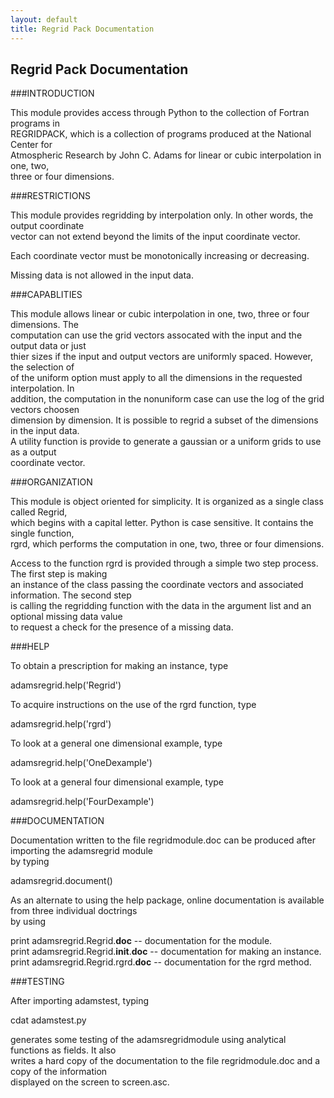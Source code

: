 ```yaml
---
layout: default
title: Regrid Pack Documentation
---
```


##  Regrid Pack Documentation

###INTRODUCTION  
  
This module provides access through Python to the collection of Fortran
programs in  
REGRIDPACK, which is a collection of programs produced at the National Center
for  
Atmospheric Research by John C. Adams for linear or cubic interpolation in
one, two,  
three or four dimensions.  
  
###RESTRICTIONS  
  
This module provides regridding by interpolation only. In other words, the
output coordinate  
vector can not extend beyond the limits of the input coordinate vector.  
  
Each coordinate vector must be monotonically increasing or decreasing.  
  
Missing data is not allowed in the input data.  
  
###CAPABLITIES  
  
This module allows linear or cubic interpolation in one, two, three or four
dimensions. The  
computation can use the grid vectors assocated with the input and the output
data or just  
thier sizes if the input and output vectors are uniformly spaced. However, the
selection of  
of the uniform option must apply to all the dimensions in the requested
interpolation. In  
addition, the computation in the nonuniform case can use the log of the grid
vectors choosen  
dimension by dimension. It is possible to regrid a subset of the dimensions in
the input data.  
A utility function is provide to generate a gaussian or a uniform grids to use
as a output  
coordinate vector.  
  
###ORGANIZATION  
  
This module is object oriented for simplicity. It is organized as a single
class called Regrid,  
which begins with a capital letter. Python is case sensitive. It contains the
single function,  
rgrd, which performs the computation in one, two, three or four dimensions.  
  
Access to the function rgrd is provided through a simple two step process. The
first step is making  
an instance of the class passing the coordinate vectors and associated
information. The second step  
is calling the regridding function with the data in the argument list and an
optional missing data value  
to request a check for the presence of a missing data.  
  
###HELP  
  
To obtain a prescription for making an instance, type  
  
adamsregrid.help('Regrid')  
  
To acquire instructions on the use of the rgrd function, type  
  
adamsregrid.help('rgrd')  
  
To look at a general one dimensional example, type  
  
adamsregrid.help('OneDexample')  
  
To look at a general four dimensional example, type  
  
adamsregrid.help('FourDexample')  
  
###DOCUMENTATION  
  
Documentation written to the file regridmodule.doc can be produced after
importing the adamsregrid module  
by typing  
  
adamsregrid.document()  
  
As an alternate to using the help package, online documentation is available
from three individual doctrings  
by using  
  
print adamsregrid.Regrid.__doc__ -- documentation for the module.  
print adamsregrid.Regrid.__init__.__doc__ -- documentation for making an
instance.  
print adamsregrid.Regrid.rgrd.__doc__ -- documentation for the rgrd method.  
  
###TESTING  
  
After importing adamstest, typing  
  
cdat adamstest.py  
  
generates some testing of the adamsregridmodule using analytical functions as
fields. It also  
writes a hard copy of the documentation to the file regridmodule.doc and a
copy of the information  
displayed on the screen to screen.asc.  
